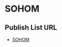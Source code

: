 # SOHOM

## Publish List URL
- [SOHOM](https://reverent-mirzakhani-99b6c1.netlify.app/filelist/index.html{:target="_blank"})